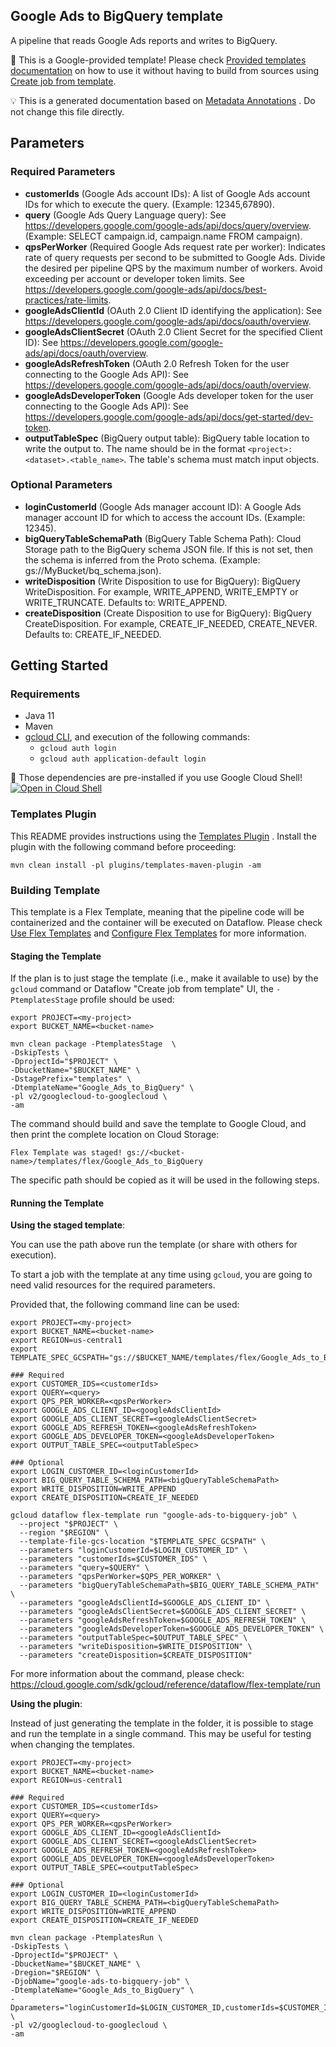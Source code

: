 
Google Ads to BigQuery template
---
A pipeline that reads Google Ads reports and writes to BigQuery.


:memo: This is a Google-provided template! Please
check [Provided templates documentation](https://cloud.google.com/dataflow/docs/guides/templates/provided-templates)
on how to use it without having to build from sources using [Create job from template](https://console.cloud.google.com/dataflow/createjob?template=Google_Ads_to_BigQuery).

:bulb: This is a generated documentation based
on [Metadata Annotations](https://github.com/GoogleCloudPlatform/DataflowTemplates#metadata-annotations)
. Do not change this file directly.

## Parameters

### Required Parameters

* **customerIds** (Google Ads account IDs): A list of Google Ads account IDs for which to execute the query. (Example: 12345,67890).
* **query** (Google Ads Query Language query): See https://developers.google.com/google-ads/api/docs/query/overview. (Example: SELECT campaign.id, campaign.name FROM campaign).
* **qpsPerWorker** (Required Google Ads request rate per worker): Indicates rate of query requests per second to be submitted to Google Ads. Divide the desired per pipeline QPS by the maximum number of workers. Avoid exceeding per account or developer token limits. See https://developers.google.com/google-ads/api/docs/best-practices/rate-limits.
* **googleAdsClientId** (OAuth 2.0 Client ID identifying the application): See https://developers.google.com/google-ads/api/docs/oauth/overview.
* **googleAdsClientSecret** (OAuth 2.0 Client Secret for the specified Client ID): See https://developers.google.com/google-ads/api/docs/oauth/overview.
* **googleAdsRefreshToken** (OAuth 2.0 Refresh Token for the user connecting to the Google Ads API): See https://developers.google.com/google-ads/api/docs/oauth/overview.
* **googleAdsDeveloperToken** (Google Ads developer token for the user connecting to the Google Ads API): See https://developers.google.com/google-ads/api/docs/get-started/dev-token.
* **outputTableSpec** (BigQuery output table): BigQuery table location to write the output to. The name should be in the format `<project>:<dataset>.<table_name>`. The table's schema must match input objects.

### Optional Parameters

* **loginCustomerId** (Google Ads manager account ID): A Google Ads manager account ID for which to access the account IDs. (Example: 12345).
* **bigQueryTableSchemaPath** (BigQuery Table Schema Path): Cloud Storage path to the BigQuery schema JSON file. If this is not set, then the schema is inferred from the Proto schema. (Example: gs://MyBucket/bq_schema.json).
* **writeDisposition** (Write Disposition to use for BigQuery): BigQuery WriteDisposition. For example, WRITE_APPEND, WRITE_EMPTY or WRITE_TRUNCATE. Defaults to: WRITE_APPEND.
* **createDisposition** (Create Disposition to use for BigQuery): BigQuery CreateDisposition. For example, CREATE_IF_NEEDED, CREATE_NEVER. Defaults to: CREATE_IF_NEEDED.



## Getting Started

### Requirements

* Java 11
* Maven
* [gcloud CLI](https://cloud.google.com/sdk/gcloud), and execution of the
  following commands:
  * `gcloud auth login`
  * `gcloud auth application-default login`

:star2: Those dependencies are pre-installed if you use Google Cloud Shell!
[![Open in Cloud Shell](http://gstatic.com/cloudssh/images/open-btn.svg)](https://console.cloud.google.com/cloudshell/editor?cloudshell_git_repo=https%3A%2F%2Fgithub.com%2FGoogleCloudPlatform%2FDataflowTemplates.git&cloudshell_open_in_editor=v2/googlecloud-to-googlecloud/src/main/java/com/google/cloud/teleport/v2/templates/GoogleAdsToBigQuery.java)

### Templates Plugin

This README provides instructions using
the [Templates Plugin](https://github.com/GoogleCloudPlatform/DataflowTemplates#templates-plugin)
. Install the plugin with the following command before proceeding:

```shell
mvn clean install -pl plugins/templates-maven-plugin -am
```

### Building Template

This template is a Flex Template, meaning that the pipeline code will be
containerized and the container will be executed on Dataflow. Please
check [Use Flex Templates](https://cloud.google.com/dataflow/docs/guides/templates/using-flex-templates)
and [Configure Flex Templates](https://cloud.google.com/dataflow/docs/guides/templates/configuring-flex-templates)
for more information.

#### Staging the Template

If the plan is to just stage the template (i.e., make it available to use) by
the `gcloud` command or Dataflow "Create job from template" UI,
the `-PtemplatesStage` profile should be used:

```shell
export PROJECT=<my-project>
export BUCKET_NAME=<bucket-name>

mvn clean package -PtemplatesStage  \
-DskipTests \
-DprojectId="$PROJECT" \
-DbucketName="$BUCKET_NAME" \
-DstagePrefix="templates" \
-DtemplateName="Google_Ads_to_BigQuery" \
-pl v2/googlecloud-to-googlecloud \
-am
```


The command should build and save the template to Google Cloud, and then print
the complete location on Cloud Storage:

```
Flex Template was staged! gs://<bucket-name>/templates/flex/Google_Ads_to_BigQuery
```

The specific path should be copied as it will be used in the following steps.

#### Running the Template

**Using the staged template**:

You can use the path above run the template (or share with others for execution).

To start a job with the template at any time using `gcloud`, you are going to
need valid resources for the required parameters.

Provided that, the following command line can be used:

```shell
export PROJECT=<my-project>
export BUCKET_NAME=<bucket-name>
export REGION=us-central1
export TEMPLATE_SPEC_GCSPATH="gs://$BUCKET_NAME/templates/flex/Google_Ads_to_BigQuery"

### Required
export CUSTOMER_IDS=<customerIds>
export QUERY=<query>
export QPS_PER_WORKER=<qpsPerWorker>
export GOOGLE_ADS_CLIENT_ID=<googleAdsClientId>
export GOOGLE_ADS_CLIENT_SECRET=<googleAdsClientSecret>
export GOOGLE_ADS_REFRESH_TOKEN=<googleAdsRefreshToken>
export GOOGLE_ADS_DEVELOPER_TOKEN=<googleAdsDeveloperToken>
export OUTPUT_TABLE_SPEC=<outputTableSpec>

### Optional
export LOGIN_CUSTOMER_ID=<loginCustomerId>
export BIG_QUERY_TABLE_SCHEMA_PATH=<bigQueryTableSchemaPath>
export WRITE_DISPOSITION=WRITE_APPEND
export CREATE_DISPOSITION=CREATE_IF_NEEDED

gcloud dataflow flex-template run "google-ads-to-bigquery-job" \
  --project "$PROJECT" \
  --region "$REGION" \
  --template-file-gcs-location "$TEMPLATE_SPEC_GCSPATH" \
  --parameters "loginCustomerId=$LOGIN_CUSTOMER_ID" \
  --parameters "customerIds=$CUSTOMER_IDS" \
  --parameters "query=$QUERY" \
  --parameters "qpsPerWorker=$QPS_PER_WORKER" \
  --parameters "bigQueryTableSchemaPath=$BIG_QUERY_TABLE_SCHEMA_PATH" \
  --parameters "googleAdsClientId=$GOOGLE_ADS_CLIENT_ID" \
  --parameters "googleAdsClientSecret=$GOOGLE_ADS_CLIENT_SECRET" \
  --parameters "googleAdsRefreshToken=$GOOGLE_ADS_REFRESH_TOKEN" \
  --parameters "googleAdsDeveloperToken=$GOOGLE_ADS_DEVELOPER_TOKEN" \
  --parameters "outputTableSpec=$OUTPUT_TABLE_SPEC" \
  --parameters "writeDisposition=$WRITE_DISPOSITION" \
  --parameters "createDisposition=$CREATE_DISPOSITION"
```

For more information about the command, please check:
https://cloud.google.com/sdk/gcloud/reference/dataflow/flex-template/run


**Using the plugin**:

Instead of just generating the template in the folder, it is possible to stage
and run the template in a single command. This may be useful for testing when
changing the templates.

```shell
export PROJECT=<my-project>
export BUCKET_NAME=<bucket-name>
export REGION=us-central1

### Required
export CUSTOMER_IDS=<customerIds>
export QUERY=<query>
export QPS_PER_WORKER=<qpsPerWorker>
export GOOGLE_ADS_CLIENT_ID=<googleAdsClientId>
export GOOGLE_ADS_CLIENT_SECRET=<googleAdsClientSecret>
export GOOGLE_ADS_REFRESH_TOKEN=<googleAdsRefreshToken>
export GOOGLE_ADS_DEVELOPER_TOKEN=<googleAdsDeveloperToken>
export OUTPUT_TABLE_SPEC=<outputTableSpec>

### Optional
export LOGIN_CUSTOMER_ID=<loginCustomerId>
export BIG_QUERY_TABLE_SCHEMA_PATH=<bigQueryTableSchemaPath>
export WRITE_DISPOSITION=WRITE_APPEND
export CREATE_DISPOSITION=CREATE_IF_NEEDED

mvn clean package -PtemplatesRun \
-DskipTests \
-DprojectId="$PROJECT" \
-DbucketName="$BUCKET_NAME" \
-Dregion="$REGION" \
-DjobName="google-ads-to-bigquery-job" \
-DtemplateName="Google_Ads_to_BigQuery" \
-Dparameters="loginCustomerId=$LOGIN_CUSTOMER_ID,customerIds=$CUSTOMER_IDS,query=$QUERY,qpsPerWorker=$QPS_PER_WORKER,bigQueryTableSchemaPath=$BIG_QUERY_TABLE_SCHEMA_PATH,googleAdsClientId=$GOOGLE_ADS_CLIENT_ID,googleAdsClientSecret=$GOOGLE_ADS_CLIENT_SECRET,googleAdsRefreshToken=$GOOGLE_ADS_REFRESH_TOKEN,googleAdsDeveloperToken=$GOOGLE_ADS_DEVELOPER_TOKEN,outputTableSpec=$OUTPUT_TABLE_SPEC,writeDisposition=$WRITE_DISPOSITION,createDisposition=$CREATE_DISPOSITION" \
-pl v2/googlecloud-to-googlecloud \
-am
```
